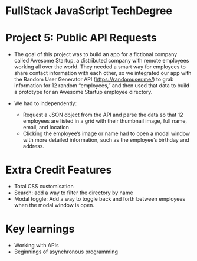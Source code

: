 # FullStack JavaScript TechDegree
# Project 5: Public API Requests

* The goal of this project was to build an app for a fictional company called Awesome Startup, a distributed company with remote employees working all over the world. They needed a smart way for employees to share contact information with each other, so we integrated our app with the Random User Generator API (https://randomuser.me/) to grab information for 12 random “employees,” and then used that data to build a prototype for an Awesome Startup employee directory.

* We had to independently:
    * Request a JSON object from the API and parse the data so that 12 employees are listed in a grid with their thumbnail image, full name, email, and location
    * Clicking the employee’s image or name had to open a modal window with more detailed information, such as the employee’s birthday and address.

# Extra Credit Features
* Total CSS customisation
* Search: add a way to filter the directory by name
* Modal toggle: Add a way to toggle back and forth between employees when the modal window is open.


# Key learnings
* Working with APIs
* Beginnings of asynchronous programming






